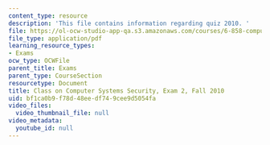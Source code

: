 ```yaml
---
content_type: resource
description: 'This file contains information regarding quiz 2010. '
file: https://ol-ocw-studio-app-qa.s3.amazonaws.com/courses/6-858-computer-systems-security-fall-2014/bf1ca0b9f78d48eedf749cee9d5054fa_MIT6_858F14_q10_2.pdf
file_type: application/pdf
learning_resource_types:
- Exams
ocw_type: OCWFile
parent_title: Exams
parent_type: CourseSection
resourcetype: Document
title: Class on Computer Systems Security, Exam 2, Fall 2010
uid: bf1ca0b9-f78d-48ee-df74-9cee9d5054fa
video_files:
  video_thumbnail_file: null
video_metadata:
  youtube_id: null
---
```

